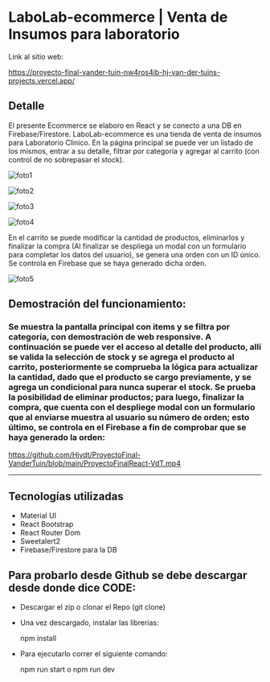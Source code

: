 # LaboLab-ecommerce | Venta de Insumos para laboratorio


Link al sitio web: 

https://proyecto-final-vander-tuin-nw4ros4ib-hj-van-der-tuins-projects.vercel.app/

## Detalle
El presente Ecommerce se elaboro en React y se conecto a una DB en Firebase/Firestore. 
LaboLab-ecommerce es una tienda de venta de insumos para Laboratorio Clinico. En la página principal se puede ver un listado de los mismos, entrar a su detalle, filtrar por categoría y agregar al carrito (con control de no sobrepasar el stock). 

![foto1](https://github.com/Hjvdt/ProyectoFinal-VanderTuin/assets/21012687/8cc5a185-7f95-4c3b-91ec-d0d4af682498)

![foto2](https://github.com/Hjvdt/ProyectoFinal-VanderTuin/assets/21012687/b5ca2e54-1922-4328-a872-23cbeed955d3)

![foto3](https://github.com/Hjvdt/ProyectoFinal-VanderTuin/assets/21012687/1855d3d8-8262-4092-9f25-a7685119c4d8)

![foto4](https://github.com/Hjvdt/ProyectoFinal-VanderTuin/assets/21012687/320ca8dc-59f7-4edd-a047-5831b2fdfeb6)

En el carrito se puede modificar la cantidad de productos, eliminarlos y finalizar la compra (Al finalizar se despliega un modal con un formulario para completar los datos del usuario), se genera una orden con un ID único. Se controla en Firebase que se haya generado dicha orden.

![foto5](https://github.com/Hjvdt/ProyectoFinal-VanderTuin/assets/21012687/0315ec4f-d9e5-4d8d-89dc-55618b135cd3)

## Demostración del funcionamiento:

### Se muestra la pantalla principal con items y se filtra por categoría, con demostración de web responsive.  A continuación se puede ver el acceso al detalle del producto, allí se valida la selección de stock y se agrega el producto al carrito, posteriormente se comprueba la lógica para actualizar la cantidad, dado que el producto se cargo previamente, y se agrega un condicional para nunca superar el stock. Se prueba la posibilidad de eliminar productos; para luego, finalizar la compra, que cuenta con el despliege modal con un formulario que al enviarse muestra al usuario su número de orden; esto último, se controla en el Firebase a fin de comprobar que se haya generado la orden:

https://github.com/Hjvdt/ProyectoFinal-VanderTuin/blob/main/ProyectoFinalReact-VdT.mp4

---
## Tecnologías utilizadas
- Material UI
- React Bootstrap
- React Router Dom
- Sweetalert2
- Firebase/Firestore para la DB

## Para probarlo desde Github se debe descargar desde donde dice CODE: 
- Descargar el zip o clonar el Repo (git clone)
- Una vez descargado, instalar las librerias:
  
   npm install
  
- Para ejecutarlo correr el siguiente comando:
  
   npm run start    o      npm run dev

